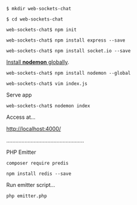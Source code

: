 `$ mkdir web-sockets-chat`

`$ cd web-sockets-chat`

`web-sockets-chat$ npm init`

`web-sockets-chat$ npm install express --save`

`web-sockets-chat$ npm install socket.io --save`

[Install **nodemon** globally](https://stackoverflow.com/a/46505438/2732184).

`web-sockets-chat$ npm install nodemon --global`

`web-sockets-chat$ vim index.js`

Serve app

`web-sockets-chat$ nodemon index`

Access at...

[http://localhost:4000/](http://localhost:4000/)

...................................................

PHP Emitter

`composer require predis`

`npm install redis --save`

Run emitter script...

`php emitter.php`
